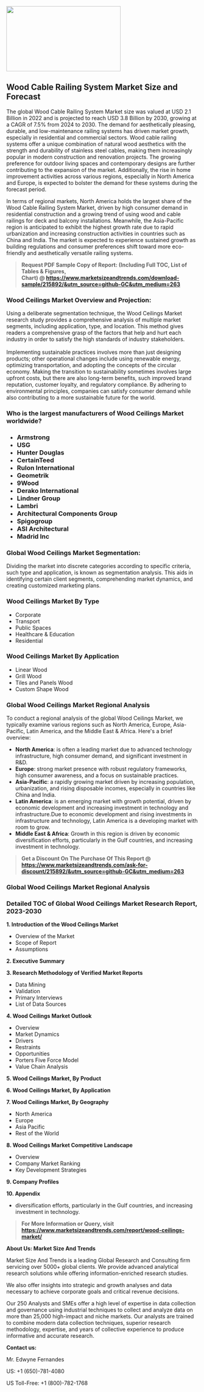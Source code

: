 <p><img class="alignnone size-medium wp-image-20088" src="https://ffe5etoiles.com/wp-content/uploads/2024/12/MST1-300x171.png" alt="" width="300" height="171" /></p><h2>Wood Cable Railing System Market Size and Forecast</h2><p>The global Wood Cable Railing System Market size was valued at USD 2.1 Billion in 2022 and is projected to reach USD 3.8 Billion by 2030, growing at a CAGR of 7.5% from 2024 to 2030. The demand for aesthetically pleasing, durable, and low-maintenance railing systems has driven market growth, especially in residential and commercial sectors. Wood cable railing systems offer a unique combination of natural wood aesthetics with the strength and durability of stainless steel cables, making them increasingly popular in modern construction and renovation projects. The growing preference for outdoor living spaces and contemporary designs are further contributing to the expansion of the market. Additionally, the rise in home improvement activities across various regions, especially in North America and Europe, is expected to bolster the demand for these systems during the forecast period.</p><p>In terms of regional markets, North America holds the largest share of the Wood Cable Railing System Market, driven by high consumer demand in residential construction and a growing trend of using wood and cable railings for deck and balcony installations. Meanwhile, the Asia-Pacific region is anticipated to exhibit the highest growth rate due to rapid urbanization and increasing construction activities in countries such as China and India. The market is expected to experience sustained growth as building regulations and consumer preferences shift toward more eco-friendly and aesthetically versatile railing systems.</p></p><blockquote id="" class=""><strong>Request PDF Sample Copy of Report: (Including Full TOC, List of Tables &amp; Figures, Chart)&nbsp;@&nbsp;<strong><a href="https://www.marketsizeandtrends.com/download-sample/215892/&utm_source=github-GC&utm_medium=263" target="_blank">https://www.marketsizeandtrends.com/download-sample/215892/&utm_source=github-GC&utm_medium=263</a></strong></strong></blockquote><h3 id="" class="">Wood Ceilings Market&nbsp;Overview and Projection:</h3><p id="" class="">Using a deliberate segmentation technique, the Wood Ceilings Market research study provides a comprehensive analysis of multiple market segments, including application, type, and location. This method gives readers a comprehensive grasp of the factors that help and hurt each industry in order to satisfy the high standards of industry stakeholders. <br /> <br />Implementing sustainable practices involves more than just designing products; other operational changes include using renewable energy, optimizing transportation, and adopting the concepts of the circular economy. Making the transition to sustainability sometimes involves large upfront costs, but there are also long-term benefits, such improved brand reputation, customer loyalty, and regulatory compliance. By adhering to environmental principles, companies can satisfy consumer demand while also contributing to a more sustainable future for the world.</p><h3 id="" class="">Who is the largest manufacturers of&nbsp;Wood Ceilings Market worldwide?</h3><h3 class=""><p><ul><li>Armstrong </li><li> USG </li><li> Hunter Douglas </li><li> CertainTeed </li><li> Rulon International </li><li> Geometrik </li><li> 9Wood </li><li> Derako International </li><li> Lindner Group </li><li> Lambri </li><li> Architectural Components Group </li><li> Spigogroup </li><li> ASI Architectural </li><li> Madrid Inc</li></ul></p></h3><h3 id="" class="">Global&nbsp;Wood Ceilings Market Segmentation:</h3><p id="" class="">Dividing the market into discrete categories according to specific criteria, such type and application, is known as segmentation analysis. This aids in identifying certain client segments, comprehending market dynamics, and creating customized marketing plans.</p><h3 id="" class="">Wood Ceilings Market&nbsp;By Type</h3><p><p><ul><li>Corporate</li><li> Transport</li><li> Public Spaces</li><li> Healthcare & Education</li><li> Residential</p></li></ul></p></p><h3 id="" class="">Wood Ceilings Market&nbsp;By Application</h3><p class=""><p><ul><li>Linear Wood</li><li> Grill Wood</li><li> Tiles and Panels Wood</li><li> Custom Shape Wood</li></ul></p></p><h3 id="" class="">Global Wood Ceilings Market Regional Analysis</h3><p id="" class="">To conduct a regional analysis of the global Wood Ceilings Market, we typically examine various regions such as North America, Europe, Asia-Pacific, Latin America, and the Middle East &amp; Africa. Here's a brief overview:</p><ul><li><strong>North America</strong>: is often a leading market due to advanced technology infrastructure, high consumer demand, and significant investment in R&amp;D.</li><li><strong>Europe</strong>: strong market presence with robust regulatory frameworks, high consumer awareness, and a focus on sustainable practices.</li><li><strong>Asia-Pacific</strong>: a rapidly growing market driven by increasing population, urbanization, and rising disposable incomes, especially in countries like China and India.</li><li><strong>Latin America</strong>: is an emerging market with growth potential, driven by economic development and increasing investment in technology and infrastructure.Due to economic development and rising investments in infrastructure and technology, Latin America is a developing market with room to grow.</li><li><strong>Middle East &amp; Africa</strong>: Growth in this region is driven by economic diversification efforts, particularly in the Gulf countries, and increasing investment in technology.</li></ul><blockquote id="" class=""><strong>Get a Discount On The Purchase Of This Report @ <strong><a href="https://www.marketsizeandtrends.com/ask-for-discount/215892/&utm_source=github-GC&utm_medium=263" target="_blank">https://www.marketsizeandtrends.com/ask-for-discount/215892/&utm_source=github-GC&utm_medium=263</a></strong></strong></blockquote><h3 id="" class="">Global Wood Ceilings Market Regional Analysis</h3><h3 id="" class="">Detailed TOC of Global Wood Ceilings Market Research Report, 2023-2030</h3><p id="" class=""><strong>1. Introduction of the Wood Ceilings Market</strong></p><ul><li>Overview of the Market</li><li>Scope of Report</li><li>Assumptions</li></ul><p id="" class=""><strong>2. Executive Summary</strong></p><p id="" class=""><strong>3. Research Methodology of Verified Market Reports</strong></p><ul><li>Data Mining</li><li>Validation</li><li>Primary Interviews</li><li>List of Data Sources</li></ul><p id="" class=""><strong>4. Wood Ceilings Market Outlook</strong></p><ul><li>Overview</li><li>Market Dynamics</li><li>Drivers</li><li>Restraints</li><li>Opportunities</li><li>Porters Five Force Model</li><li>Value Chain Analysis</li></ul><p id="" class=""><strong>5. Wood Ceilings Market, By Product</strong></p><p id="" class=""><strong>6. Wood Ceilings Market, By Application</strong></p><p id="" class=""><strong>7. Wood Ceilings Market, By Geography</strong></p><ul><li>North America</li><li>Europe</li><li>Asia Pacific</li><li>Rest of the World</li></ul><p id="" class=""><strong>8. Wood Ceilings Market Competitive Landscape</strong></p><ul><li>Overview</li><li>Company Market Ranking</li><li>Key Development Strategies</li></ul><p id="" class=""><strong>9. Company Profiles</strong></p><p id="" class=""><strong>10. Appendix</strong></p><ul><li>diversification efforts, particularly in the Gulf countries, and increasing investment in technology.</li></ul><blockquote id="" class=""><strong>For More Information or Query, visit <strong><strong><a href="https://www.marketsizeandtrends.com/report/wood-ceilings-market/" target="_blank">https://www.marketsizeandtrends.com/report/wood-ceilings-market/</a></strong></strong></strong></blockquote><p id="" class=""><strong>About Us: Market Size And Trends</strong></p><p id="" class="">Market Size And Trends is a leading Global Research and Consulting firm servicing over 5000+ global clients. We provide advanced analytical research solutions while offering information-enriched research studies.</p><p id="" class="">We also offer insights into strategic and growth analyses and data necessary to achieve corporate goals and critical revenue decisions.</p><p id="" class="">Our 250 Analysts and SMEs offer a high level of expertise in data collection and governance using industrial techniques to collect and analyze data on more than 25,000 high-impact and niche markets. Our analysts are trained to combine modern data collection techniques, superior research methodology, expertise, and years of collective experience to produce informative and accurate research.</p><p id="" class=""><strong>Contact us:</strong></p><p id="" class="">Mr. Edwyne Fernandes</p><p id="" class="">US: +1 (650)-781-4080</p><p id="" class="">US Toll-Free: +1 (800)-782-1768</p>
